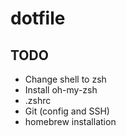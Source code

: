 # dotfile

## TODO

- Change shell to zsh
- Install oh-my-zsh
- .zshrc
- Git (config and SSH)
- homebrew installation
